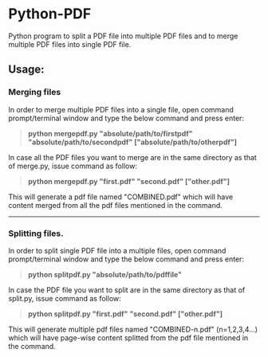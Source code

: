 # Python-PDF
Python program to split a PDF file into multiple PDF files and to merge multiple PDF files into single PDF file.

## Usage:

### Merging files

In order to merge multiple PDF files into a single file, open command prompt/terminal window and type the below command and press enter:

> **python mergepdf.py "absolute/path/to/firstpdf" "absolute/path/to/secondpdf" ["absolute/path/to/otherpdf"]**

In case all the PDF files you want to merge are in the same directory as that of merge.py, issue command as follow:

> **python mergepdf.py "first.pdf" "second.pdf" ["other.pdf"]**

This will generate a pdf file named "COMBINED.pdf" which will have content merged from all the pdf files mentioned in the command.

***
### Splitting files.

In order to split single PDF file into a multiple files, open command prompt/terminal window and type the below command and press enter:

> **python splitpdf.py "absolute/path/to/pdffile"**

In case the PDF file you want to split are in the same directory as that of split.py, issue command as follow:

> **python splitpdf.py "first.pdf" "second.pdf" ["other.pdf"]**

This will generate multiple pdf files named "COMBINED-n.pdf" (n=1,2,3,4...) which will have page-wise content splitted from the pdf file mentioned in the command.
